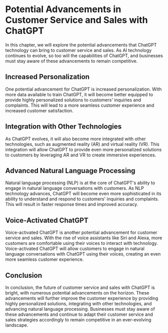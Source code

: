 Potential Advancements in Customer Service and Sales with ChatGPT
===============================================================================================================================

In this chapter, we will explore the potential advancements that ChatGPT technology can bring to customer service and sales. As AI technology continues to evolve, so too will the capabilities of ChatGPT, and businesses must stay aware of these advancements to remain competitive.

Increased Personalization
-------------------------

One potential advancement for ChatGPT is increased personalization. With more data available to train ChatGPT, it will become better equipped to provide highly personalized solutions to customers' inquiries and complaints. This will lead to a more seamless customer experience and increased customer satisfaction.

Integration with Other Technologies
-----------------------------------

As ChatGPT evolves, it will also become more integrated with other technologies, such as augmented reality (AR) and virtual reality (VR). This integration will allow ChatGPT to provide even more personalized solutions to customers by leveraging AR and VR to create immersive experiences.

Advanced Natural Language Processing
------------------------------------

Natural language processing (NLP) is at the core of ChatGPT's ability to engage in natural language conversations with customers. As NLP technology advances, ChatGPT will become even more sophisticated in its ability to understand and respond to customers' inquiries and complaints. This will result in faster response times and improved accuracy.

Voice-Activated ChatGPT
-----------------------

Voice-activated ChatGPT is another potential advancement for customer service and sales. With the rise of voice assistants like Siri and Alexa, more customers are comfortable using their voices to interact with technology. Voice-activated ChatGPT will allow customers to engage in natural language conversations with ChatGPT using their voices, creating an even more seamless customer experience.

Conclusion
----------

In conclusion, the future of customer service and sales with ChatGPT is bright, with numerous potential advancements on the horizon. These advancements will further improve the customer experience by providing highly personalized solutions, integrating with other technologies, and advancing natural language processing. Businesses must stay aware of these advancements and continue to adapt their customer service and sales strategies accordingly to remain competitive in an ever-evolving landscape.
